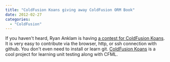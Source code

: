 ```yaml
---
title: "ColdFusion Koans giving away ColdFusion ORM Book"
date: 2012-02-27
categories: 
  - "ColdFusion"
---
```


If you haven't heard, Ryan Anklam is having [a contest for ColdFusion Koans](http://blog.bittersweetryan.com/2012/02/coldfusion-koans-giveaway.html). It is very easy to contribute via the browser, http, or ssh connection with github. You don't even need to install or learn git. [ColdFusion Koans](http://bittersweetryan.github.com/ColdFusion-Koans/index.html) is a cool project for learning unit testing along with CFML.
